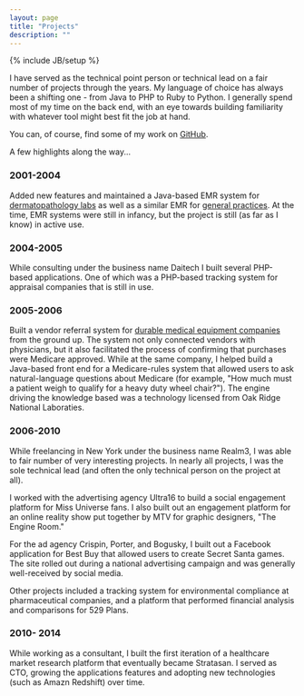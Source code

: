 ```yaml
---
layout: page
title: "Projects"
description: ""
---
```

{% include JB/setup %}

I have served as the technical point person or technical lead on a fair number
of projects through the years. My language of choice has always been a shifting
one - from Java to PHP to Ruby to Python. I generally spend most of my time on
the back end, with an eye towards building familiarity with whatever tool might
best fit the job at hand.

You can, of course, find some of my work on [GitHub](http://github.com/briandailey).

<p class="lead">A few highlights along the way...</p>

### 2001-2004

Added new features and maintained a Java-based EMR system for [dermatopathology labs](http://www.hypercharts.com/hyperpath.net/)
 as well as a similar EMR for [general practices](http://hypercharts.com/). At
 the time, EMR systems were still in infancy, but the project is still (as far
 as I know) in active use.

### 2004-2005

While consulting under the business name Daitech I built several PHP-based
applications. One of which was a PHP-based tracking system for appraisal
companies that is still in use.

### 2005-2006

Built a vendor referral system for [durable medical equipment
companies](http://en.wikipedia.org/wiki/Durable_medical_equipment) from the
ground up. The system not only connected vendors with physicians, but it also
facilitated the process of confirming that purchases were Medicare approved.
While at the same company, I helped build a Java-based front end for a
Medicare-rules system that allowed users to ask natural-language questions
about Medicare (for example, "How much must a patient weigh to qualify for a
heavy duty wheel chair?"). The engine driving the knowledge based was a
technology licensed from Oak Ridge National Laboraties.

### 2006-2010

While freelancing in New York under the business name Realm3, I was able to
fair number of very interesting projects. In nearly all projects, I was the
sole technical lead (and often the only technical person on the project
at all).

I worked with the advertising agency Ultra16 to build a social engagement
platform for Miss Universe fans. I also built out an engagement platform for an
online reality show put together by MTV for graphic designers, "The Engine
Room."

For the ad agency Crispin, Porter, and Bogusky, I built out a Facebook
application for Best Buy that allowed users to create Secret Santa games. The
site rolled out during a national advertising campaign and was generally
well-received by social media.

Other projects included a tracking system for environmental compliance at
pharmaceutical companies, and a platform that performed financial analysis
and comparisons for 529 Plans.

### 2010- 2014

While working as a consultant, I built the first iteration of a healthcare
market research platform that eventually became Stratasan. I served as CTO,
growing the applications features and adopting new technologies (such as Amazn
Redshift) over time.

